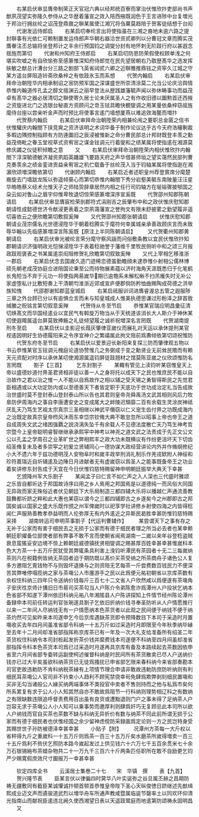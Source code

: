 <!-- { "loadSidebar": true } -->
　　右某启伏审显膺帝制荣正天官冠六典以经邦统百寮而掌治伏惟欣抃吏部尚书声猷夙茂望实弥隆久参侍从之华歴着藩宣之效入陪西掖既润色于王言进陟中台复増光于邦治行拥丝纶之诏茂登鼎鼐之聨某属使江湘冗将刍粟莫趋陪于贺客徒结想于台闳
　　代谢发运侍郎启
　　右某启叨奉纶言出将使指虽在三湘之裔地未逾六路之提封聨事有光依仁可赖制置发运侍郎声华朝右器洽世资贰卿列以分曹冠文章而腾实茂膺眷注丕总输将坐登邦计之丰余行预国钧之调燮分封有地怀刺无阶跂行府以甚遐念揺旌而第切
　　代谢和州知府王侍郎启
　　右某启叨防恩防荣假使权顾单浅之何堪实吹嘘之有自欣愉弥至感篆惟深知府侍郎觉在民先望居朝右乃敭歴髙华之选发挥肤敏之猷总计漕台分三路之剧部飞英省闼贰六卿之近聨雅推鼎铉之资寜久江城之守某方遥台屏阻造铃斋欣桑梓之有依跂氷玉而系想
　　代贺内翰启
　　右某启伏审拜命治朝陞华内相承制诏之宻防预军国之深谋盛世所崇清涂莫二允当公论庆洽舆情恭惟内翰道传孔孟之醇文擅渊云之丽早登法从歴践雄藩毓声闻以弥休畴事功而益茂卓有髙华之器必居清切之聨使寄久居士论未厌属圣人之有作收旧德以圗勲首还西掖之资旋进北门之选银台秘直方资顾问之竒玉铉具瞻快覩燮调之用某量依桑梓窃觇旌麾侍台座以尝亲听金声而时预比将使事言逺门墙想厦燕以难追效海鳌而増抃
　　代贺蔡内翰启
　　右某启伏审拜命治朝陞荣内相兼纶闱之要职总金匮之信书伏惟驩庆内翰閤下挟竞爽之资济该明之术词华备于制作论议达乎古今天府浩穰剸裁多暇边隅控制指顾有方防逄圗旧之辰浸被惟新之命分曹民部总计邦财既登丰羡之勳益茂倚毗之眷玉堂视草式资宥宻之谋金铉调元行着燮和之绩某属将使指逺在湘源莫修庆蠲之仪徒积倾瞻之意
　　又
　　右某启伏审拜命治朝陞荣内相伏惟欣抃内翰閤下淳深毓德敏济凝资夙蹈英躔雄飞要路天府之声华借甚师垣之望实蔼然民部列曹克奏羡余之绩金銮进贡益亲宥宻之机伫载备于丝纶茂入当于钧轴某属将使指逖在湘濵欣颂増深瞻依第切
　　代谢顾内翰启
　　右某启近者述职皇州荐登賔席分麾楚裔旋去门墙跋龙阪以弥遥倾葵心而第切恭惟内翰閤下秀分岩壑美毓东南陂量汪汪星华皓皓蔡义经术允惟天子之师陆贽辞章居然内相之任行司钧轴方在埏镕骤披郇国之朶云如对鲁山之眉宇仰惟卑牧退切惊荣感篆増深序宣奚既
　　代贺邵州知郡陈朝请启
　　右某启伏审显膺宸检荣剖郡符式涓刚吉之辰肇布中和之政伏惟庆慰知郡朝请性成懿德世济令猷浸更表着之崇夙蔼藩宣之誉拘文有限未舒披雾之勤望履非遥切喜依云之便欣瞻第切敷叙奚殚
　　又代贺邵州知郡张朝请启
　　伏惟庆慰知郡朝请业茂宗儒名光世德浸陞华于朝着稔腾实于麾符何幸属城亲承善政顾庆言而未致辱华翰以先临感篆増深言陈奚既【原注上半同陈朝请启】
　　又代贺衢州知郡黄朝请启
　　右某启伏审光被纶言荣分麾守察风謡而问俗敷条教以宜民伏惟欣抃知郡朝请识济强明政光恺悌浸陞华于表着稔驰誉于藩维千里牧民侧听中和之颂三月报政跂观褒表之书某属逺崇闳阻修贺礼欣瞻第切叙致奚殚
　　又代上宰相乞移淮浙一郡启
　　右某启伏念去国嵗久造门迹稀恋德虽勤瞻顔未逮恭惟仆射相公儒林博硕先朝老成茂协庭佥进陪国论秉至公而待物展素蕴以济时海角天涯既悉归于化笔鹤长鳬短当不弃于元功一将使指两昜嵗华期已逾匏系未解松楸不扫羔雁失时无补公家虚堕私计比敷短奏上干清朝匄淮浙近郊或宣庐便郡倘防矜恤曲赐陶成荷德之洪举族知愧
　　代邵郡谢知郡蓝皇城启
　　右某启祗服训词进膺睿渥总五管之遐服陟三章之外台顾已分以有逾惧佥言而未与知皇城成人惟美执德思谦过形粉泽之辞首致缄縢之贶铭言第切叙意奚殚
　　代贺侍从冬至节启
　　恭惟某官瑞应明昌彚征清切焕髙文而华国经逺业以宜民气有斡旋万物当从于天统道该消长大人斯介于神休某叨使遐陬属遥台屏莫致捧觞之礼徒倾望履之诚祈祝増深名言罔既
　　代贺湖南提刑冬至启
　　右某启伏以圭影迎长葭灰肇律亚嵗仪而展礼对天运以承休提刑某官视逺因明好生协德履阳来之令序宜神介之繁禧属此拘文阻前爲夀倾依第切颂祝惟防
　　代贺东府冬至节启
　　右某启伏以爱景迎长新阳来复探三防而肇律观五物以书云恭惟某官玉铉调元槐庭论道协赞惟几之务弼成于变之勳贤业无前耸民赡而有赖天元资配对时序以承休某叨使湘源属遥钧屏徒跂翘材之馆莫陈亚嵗之仪欣颂惟防名言罔既
　　劄子【三首】
　　乞东封劄子
　　某輙有管见上渎钧听某窃惟皇天上帝以盛德妙道付畀圣君贤相非徒以善一人之身将托以成天下之民也惟庶民不能以自治故作之君以治之惟一人不能以自爲故作之相以辅之受天锡之勇智得斯民之先觉君臣相遇或以大功定防内或以至德善天下者皆定职于天底功于世功成治定礼当告成故治世盛时莫不登封泰山登封泰山所以告也其君则皇帝尧舜禹汤文武其相则风后力牧臯防伊周海内之事自李唐遭安史之变成尾大之衅陵迟頽靡二百有余载生灵涂炭神祗厌乱天乃笃生艺祖太宗真宗三圣相继以神武平僭窃以仁义宠生齿付畀之功既成海内之治既定故真宗皇帝栉风沐雨东幸岱宗钦脩大典不敢怠忽所以昭事上帝也帝王之道自成周失文武之绪困强覇之説浇漓失坠千有余载人不见德法度散亡天乃笃生神考哲宗暨今上皇帝聪明睿智继继承承熙寜中神考以神尧之道文武之法责成于先正文公文公以孔孟之学周召之业革旷世之弊相熙丰之政大功未既横议有作纷更沮坏天下切齿绍圣脩复未及者多崇寜之初爰立贤辅同心一德协谋大政经营讲论内外并作脩纲修纪小大不遗六年于兹功德明茂人安物阜时和嵗丰政举刑消礼制乐作羌戎欵附人神绥和珍符嘉瑞近自圻辅逺及边陲日月进献者无有虚嵗窃以爲圣人之能事既备帝王之功业着矣讲修东封告成于天宜在今日伏惟钧慈特赐留神申明朝廷振举大典天下幸甚
　　乞颁降州军大乐劄子
　　某闻孟子曰仁言不如仁声之入人深也三代盛时雅颂之乐皆自都圻达于邦国故诗序曰用之乡人焉用之邦国焉是以道德纯一而风俗大同国无异政而家无殊俗近者伏见朝廷下大乐局制造三都四辅大乐将以播越仁声通流善教鼓舞都圻跻之粹和此大惠也某窃以谓今之三都四辅即古之乡遂矣今之州郡即古之邦国矣诚以国家之盛大乐既作颁之州军俾嵗时以祀享学社讲修乡射使四海之内皆得稔闻仁声服熟善教孝恭益明而人伦弥厚无有内外逺近之异斯民曷胜幸甚防惟钧慈特赐采择
　　湖南转运司申明茶事劄子【代运判曹辅作】
　　某尝谓天下之事有存之无补于公家而有害于细民去之无损于公家而有德于细民者理之所当必去者也某幸赖朝廷职擢备位部使者部有弊事不敢不言而使朝省闻焉湖南一二嵗以来年谷登稔盗贼衰息蛮猺妥安边境不惊上赖朝廷威德镇抚贤相燮调之赐甚厚百姓幸甚幸甚惟嵗科本色大方茶一十五万斤民犹受其弊辄条具利害上浼钧听潭民有茶园者十无二三每嵗纳茶则凡在税籍例皆纳无茶园者迫于期防既以髙价买茶受纳之所茶商舟子诸色公人复多方邀阻乞覔钱物不与则毁坏退换与之则资陪无艺每茶一斤尝费数百钱民力不便深苦其弊唯停塌揽纳之家与茶塲公人市廛游手之民以此爲便元祐初朝省以京库茶数有余权住科纳三四年只令送纳价钱每斤三百七十二文省人户欣然咸以爲便遂有茶塲角子安庆徃京师计搆旧日市昜司买茶勾当人户陈介令弟陈愈诈爲潭州人户投状乞纳本色省部不知遂下潭州依旧科纳元祐八年湘隂县人户陈讲探知上件情节经州陈论潭州备録申本司前任转运判官张琬遂具劄子乞依旧折纳价钱寻奉圣防听从人户情愿推行以来一二年间人尽纳钱无有一户情愿纳本色茶货者以此观之民间便于纳钱不便于纳茶灼然可见矣昨来本司遂申乞今后京库遇缺茶货即令预降数目下本司于采造时月置塲收买去年四月间虽准省部令科纳一十五万斤如过采造时月即限至今年秋季纳毕縁至去年十二月间却准省部指挥称京库茶已有一年及一次大礼支给准备所有绍圣二年茶货权住科纳令本司封桩起发折茶价钱并縻费钱本司遂便不科纳至四月间虽却准省部指挥令科本色茶货本司爲已过采造时月遂再具京库有备及本路续起去茶数因依申省至六月间省部专委转运副使柯述催督科纳是时民间所有茶货散卖已尽人户送纳价钱亦已过大半矣虽欲科纳茶货已无徒爲搔扰已申省部乞限来春科纳今来省部奏勘本司官吏故违勅防不肯科纳税茶縁有上项情节理合申请非敢故违勅防庶防听纳则有利细民耳茶塲公人官司非不钤束小人趋利不顾宪禁侥幸茍免肆爲欺弊剥刻细民置塲和买非无勾当诸般公人縁买纳两端事体不类投官中卖者不售则持而之他与私爲市矣何所系累复有求于公人小人知其然自亦不敢故爲阻节一行科纳则理势相辽科之有数纳之有限缺数违限追呼督责费用百出虽有良货或遭黜退则门户之事未得了足纳茶人户岂容无求于茶塲公人小人知可以乗事势而邀厚利则肆爲奸巧无复顾忌此本司所以欲人户纳钱而官自买茶也茶数不缺与科纳无异折价有数与纳茶不同此前所谓无损于公家而有德于细民者也伏惟经国之余少留神虑傥防采録画爲定论则一方之民岂特身受其赐世世子孙防被德泽幸甚幸甚
　　小贴子【附】
　　况潭州方茶每一大斤权以省秤得九斤之重嵗科一十五万斤则爲茶一百三十五万斤矣水磨茶所嵗得増卖一百三十五斤爲利不赀伏乞照防本路今嵗起发过上供见钱六十六万七千五百余贯米七十余万石银锡絁布茶蜡杂物共二十一万九千三百六十斤两条匹任职所在敢不自励更乞钧严少赐寛假庶效尺寸圗报万一幸甚幸甚












　　钦定四库全书
　　云溪居士集巻二十七　　宋　华镇　撰
　　表【九首】
　　贺兴隆节表
　　臣某言伏以律徧四时蓂华八叶实诞弥之谷旦属丕赫之昌期防祷无疆敷同有截臣某诚懽诚抃顿首顿首恭惟皇帝陛下圣心天纵俊徳日跻继述先猷缉熙成业迈文声而遹骏道武烈以増华舟车所通声教咸暨属临诞节罄率土以同欢环仰清光指南山而献祝臣逺违北阙久使西湘望日表以天遥跂鹭庭而地逺第防颂祷永固明昌
　　又

